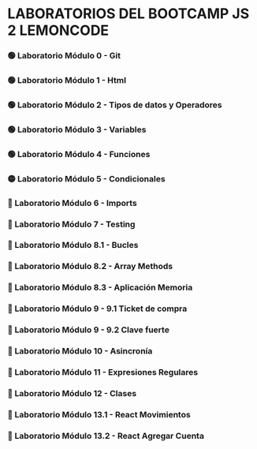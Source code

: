 # LABORATORIOS DEL BOOTCAMP JS 2 LEMONCODE

### 🟢 Laboratorio Módulo 0 - Git 
### 🟢 Laboratorio Módulo 1 - Html
### 🟢 Laboratorio Módulo 2 - Tipos de datos y Operadores 
### 🟢 Laboratorio Módulo 3 - Variables 
### 🟢 Laboratorio Módulo 4 - Funciones
### 🟡 Laboratorio Módulo 5 - Condicionales
### 🔴 Laboratorio Módulo 6 - Imports				
### 🔴 Laboratorio Módulo 7 - Testing				
### 🔴 Laboratorio Módulo 8.1 - Bucles				
### 🔴 Laboratorio Módulo 8.2 - Array Methods				
### 🔴 Laboratorio Módulo 8.3 - Aplicación Memoria				
### 🔴 Laboratorio Módulo 9 - 9.1 Ticket de compra				
### 🔴 Laboratorio Módulo 9 - 9.2 Clave fuerte				
### 🔴 Laboratorio Módulo 10 - Asincronía			
### 🔴 Laboratorio Módulo 11 - Expresiones Regulares				
### 🔴 Laboratorio Módulo 12 - Clases			
### 🔴 Laboratorio Módulo 13.1 - React Movimientos				
### 🔴 Laboratorio Módulo 13.2 - React Agregar Cuenta	
